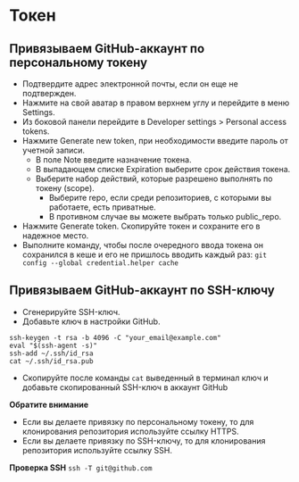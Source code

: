 # Токен

## Привязываем GitHub-аккаунт по персональному токену
+ Подтвердите адрес электронной почты, если он еще не подтвержден.
+ Нажмите на свой аватар в правом верхнем углу и перейдите в меню Settings.
+ Из боковой панели перейдите в Developer settings > Personal access tokens.
+ Нажмите Generate new token, при необходимости введите пароль от учетной записи.
  * В поле Note введите назначение токена.
  * В выпадающем списке Expiration выберите срок действия токена.
  * Выберите набор действий, которые разрешено выполнять по токену (scope).
    + Выберите repo, если среди репозиториев, с которыми вы работаете, есть приватные.
    + В противном случае вы можете выбрать только public_repo.
+ Нажмите Generate token. Скопируйте токен и сохраните его в надежное место.
+ Выполните команду, чтобы после очередного ввода токена он сохранился в кеше и его не пришлось вводить каждый раз:
    ``git config --global credential.helper cache``

## Привязываем GitHub-аккаунт по SSH-ключу
+ Сгенерируйте SSH-ключ.
+ Добавьте ключ в настройки GitHub.

```
ssh-keygen -t rsa -b 4096 -C "your_email@example.com"
eval "$(ssh-agent -s)"
ssh-add ~/.ssh/id_rsa
cat ~/.ssh/id_rsa.pub
```

+ Скопируйте после команды ``cat`` выведенный в терминал ключ и добавьте скопированный SSH-ключ в аккаунт GitHub

**Обратите внимание**
+ Если вы делаете привязку по персональному токену, то для клонирования репозитория используйте ссылку HTTPS.
+ Если вы делаете привязку по SSH-ключу, то для клонирования репозитория используйте ссылку SSH.

**Проверка SSH**
``ssh -T git@github.com``
